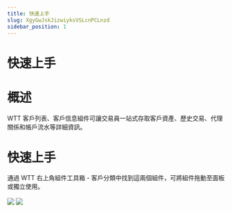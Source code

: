 ```yaml
---
title: 快速上手
slug: XgyGwJskJizwiyksVSLcnPCLnzd
sidebar_position: 1
---
```



# 快速上手

# 概述

WTT 客戶列表、客戶信息組件可讓交易員一站式存取客戶資產、歷史交易、代理關係和帳戶流水等詳細資訊。

# 快速上手

通過 WTT 右上角組件工具箱 - 客戶分類中找到這兩個組件，可將組件拖動至面板或獨立使用。

<img src="/assets/D75rb0NDLogBtMxNib3cMoWHnWc.png" src-width="600" src-height="128" align="center"/>

<img src="/assets/NV4Qb0st9oVltYxgS3KcWsrIndh.png" src-width="1348" src-height="898" align="center"/>


